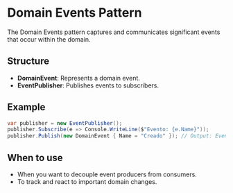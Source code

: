 # Domain Events Pattern

The Domain Events pattern captures and communicates significant events that occur within the domain.

## Structure

- **DomainEvent**: Represents a domain event.
- **EventPublisher**: Publishes events to subscribers.

## Example

```csharp
var publisher = new EventPublisher();
publisher.Subscribe(e => Console.WriteLine($"Evento: {e.Name}"));
publisher.Publish(new DomainEvent { Name = "Creado" }); // Output: Evento: Creado
```

## When to use

- When you want to decouple event producers from consumers.
- To track and react to important domain changes.
